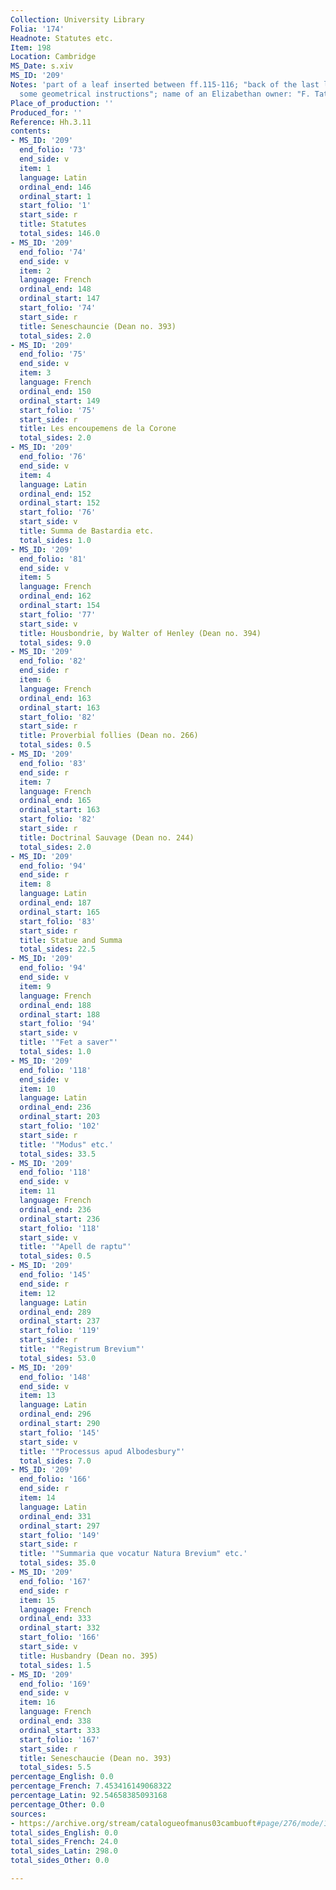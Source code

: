 ```yaml
---
Collection: University Library
Folia: '174'
Headnote: Statutes etc.
Item: 198
Location: Cambridge
MS_Date: s.xiv
MS_ID: '209'
Notes: 'part of a leaf inserted between ff.115-116; "back of the last leaf contains
  some geometrical instructions"; name of an Elizabethan owner: "F. Tate"'
Place_of_production: ''
Produced_for: ''
Reference: Hh.3.11
contents:
- MS_ID: '209'
  end_folio: '73'
  end_side: v
  item: 1
  language: Latin
  ordinal_end: 146
  ordinal_start: 1
  start_folio: '1'
  start_side: r
  title: Statutes
  total_sides: 146.0
- MS_ID: '209'
  end_folio: '74'
  end_side: v
  item: 2
  language: French
  ordinal_end: 148
  ordinal_start: 147
  start_folio: '74'
  start_side: r
  title: Seneschauncie (Dean no. 393)
  total_sides: 2.0
- MS_ID: '209'
  end_folio: '75'
  end_side: v
  item: 3
  language: French
  ordinal_end: 150
  ordinal_start: 149
  start_folio: '75'
  start_side: r
  title: Les encoupemens de la Corone
  total_sides: 2.0
- MS_ID: '209'
  end_folio: '76'
  end_side: v
  item: 4
  language: Latin
  ordinal_end: 152
  ordinal_start: 152
  start_folio: '76'
  start_side: v
  title: Summa de Bastardia etc.
  total_sides: 1.0
- MS_ID: '209'
  end_folio: '81'
  end_side: v
  item: 5
  language: French
  ordinal_end: 162
  ordinal_start: 154
  start_folio: '77'
  start_side: v
  title: Housbondrie, by Walter of Henley (Dean no. 394)
  total_sides: 9.0
- MS_ID: '209'
  end_folio: '82'
  end_side: r
  item: 6
  language: French
  ordinal_end: 163
  ordinal_start: 163
  start_folio: '82'
  start_side: r
  title: Proverbial follies (Dean no. 266)
  total_sides: 0.5
- MS_ID: '209'
  end_folio: '83'
  end_side: r
  item: 7
  language: French
  ordinal_end: 165
  ordinal_start: 163
  start_folio: '82'
  start_side: r
  title: Doctrinal Sauvage (Dean no. 244)
  total_sides: 2.0
- MS_ID: '209'
  end_folio: '94'
  end_side: r
  item: 8
  language: Latin
  ordinal_end: 187
  ordinal_start: 165
  start_folio: '83'
  start_side: r
  title: Statue and Summa
  total_sides: 22.5
- MS_ID: '209'
  end_folio: '94'
  end_side: v
  item: 9
  language: French
  ordinal_end: 188
  ordinal_start: 188
  start_folio: '94'
  start_side: v
  title: '"Fet a saver"'
  total_sides: 1.0
- MS_ID: '209'
  end_folio: '118'
  end_side: v
  item: 10
  language: Latin
  ordinal_end: 236
  ordinal_start: 203
  start_folio: '102'
  start_side: r
  title: '"Modus" etc.'
  total_sides: 33.5
- MS_ID: '209'
  end_folio: '118'
  end_side: v
  item: 11
  language: French
  ordinal_end: 236
  ordinal_start: 236
  start_folio: '118'
  start_side: v
  title: '"Apell de raptu"'
  total_sides: 0.5
- MS_ID: '209'
  end_folio: '145'
  end_side: r
  item: 12
  language: Latin
  ordinal_end: 289
  ordinal_start: 237
  start_folio: '119'
  start_side: r
  title: '"Registrum Brevium"'
  total_sides: 53.0
- MS_ID: '209'
  end_folio: '148'
  end_side: v
  item: 13
  language: Latin
  ordinal_end: 296
  ordinal_start: 290
  start_folio: '145'
  start_side: v
  title: '"Processus apud Albodesbury"'
  total_sides: 7.0
- MS_ID: '209'
  end_folio: '166'
  end_side: r
  item: 14
  language: Latin
  ordinal_end: 331
  ordinal_start: 297
  start_folio: '149'
  start_side: r
  title: '"Summaria que vocatur Natura Brevium" etc.'
  total_sides: 35.0
- MS_ID: '209'
  end_folio: '167'
  end_side: r
  item: 15
  language: French
  ordinal_end: 333
  ordinal_start: 332
  start_folio: '166'
  start_side: v
  title: Husbandry (Dean no. 395)
  total_sides: 1.5
- MS_ID: '209'
  end_folio: '169'
  end_side: v
  item: 16
  language: French
  ordinal_end: 338
  ordinal_start: 333
  start_folio: '167'
  start_side: r
  title: Seneschaucie (Dean no. 393)
  total_sides: 5.5
percentage_English: 0.0
percentage_French: 7.453416149068322
percentage_Latin: 92.54658385093168
percentage_Other: 0.0
sources:
- https://archive.org/stream/catalogueofmanus03cambuoft#page/276/mode/1up
total_sides_English: 0.0
total_sides_French: 24.0
total_sides_Latin: 298.0
total_sides_Other: 0.0

---
```

